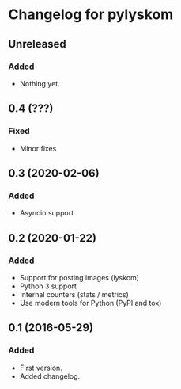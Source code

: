 # Changelog for pylyskom

## Unreleased

### Added

- Nothing yet.


## 0.4 (???)

### Fixed

- Minor fixes


## 0.3 (2020-02-06)

### Added

- Asyncio support


## 0.2 (2020-01-22)

### Added

- Support for posting images (lyskom)
- Python 3 support
- Internal counters (stats / metrics)
- Use modern tools for Python (PyPI and tox)


## 0.1 (2016-05-29)

### Added

- First version.
- Added changelog.
